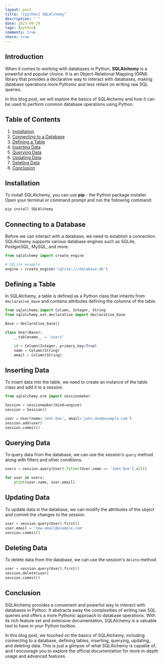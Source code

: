 ```yaml
---
layout: post
title: "[python] SQLAlchemy"
description: " "
date: 2023-09-29
tags: [python]
comments: true
share: true
---
```


## Introduction
When it comes to working with databases in Python, **SQLAlchemy** is a powerful and popular choice. It is an Object-Relational Mapping (ORM) library that provides a declarative way to interact with databases, making database operations more Pythonic and less reliant on writing raw SQL queries.

In this blog post, we will explore the basics of SQLAlchemy and how it can be used to perform common database operations using Python.

## Table of Contents
1. [Installation](#installation)
2. [Connecting to a Database](#connecting-to-a-database)
3. [Defining a Table](#defining-a-table)
4. [Inserting Data](#inserting-data)
5. [Querying Data](#querying-data)
6. [Updating Data](#updating-data)
7. [Deleting Data](#deleting-data)
8. [Conclusion](#conclusion)

## Installation
To install SQLAlchemy, you can use **pip** - the Python package installer. Open your terminal or command prompt and run the following command:

```python
pip install SQLAlchemy
```

## Connecting to a Database
Before we can interact with a database, we need to establish a connection. SQLAlchemy supports various database engines such as SQLite, PostgreSQL, MySQL, and more.

```python
from sqlalchemy import create_engine

# SQLite example
engine = create_engine('sqlite:///database.db')
```

## Defining a Table
In SQLAlchemy, a table is defined as a Python class that inherits from `declarative_base` and contains attributes defining the columns of the table.

```python
from sqlalchemy import Column, Integer, String
from sqlalchemy.ext.declarative import declarative_base

Base = declarative_base()

class User(Base):
    __tablename__ = 'users'

    id = Column(Integer, primary_key=True)
    name = Column(String)
    email = Column(String)
```

## Inserting Data
To insert data into the table, we need to create an instance of the table class and add it to a session.

```python
from sqlalchemy.orm import sessionmaker

Session = sessionmaker(bind=engine)
session = Session()

user = User(name='John Doe', email='john.doe@example.com')
session.add(user)
session.commit()
```

## Querying Data
To query data from the database, we can use the session's `query` method along with filters and other conditions.

```python
users = session.query(User).filter(User.name == 'John Doe').all()

for user in users:
    print(user.name, user.email)
```

## Updating Data
To update data in the database, we can modify the attributes of the object and commit the changes to the session.

```python
user = session.query(User).first()
user.email = 'new.email@example.com'
session.commit()
```

## Deleting Data
To delete data from the database, we can use the session's `delete` method.

```python
user = session.query(User).first()
session.delete(user)
session.commit()
```

## Conclusion
SQLAlchemy provides a convenient and powerful way to interact with databases in Python. It abstracts away the complexities of writing raw SQL queries and offers a more Pythonic approach to database operations. With its rich feature set and extensive documentation, SQLAlchemy is a valuable tool to have in your Python toolbox.

In this blog post, we touched on the basics of SQLAlchemy, including connecting to a database, defining tables, inserting, querying, updating, and deleting data. This is just a glimpse of what SQLAlchemy is capable of, and I encourage you to explore the official documentation for more in-depth usage and advanced features.